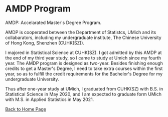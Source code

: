 <h1>AMDP Program</h1>

AMDP: Accelarated Master's Degree Program.

AMDP is cooperated between the Department of Statistcs, UMich and its collabarators, including my undergraduate institute, The Chinese University of Hong Kong, Shenzhen (CUHK(SZ)).

I majored in Statistical Science at CUHK(SZ). I got admitted by this AMDP at the end of my third year study, so I came to study at Umich since my fourth year. The AMDP program is designed as two-year. Besides finishing enough credits to get a Master's Degree, I need to take extra courses within the first year, so as to fulfill the credit requirements for the Bachelor's Degree for my undergraduate University. 

Thus after one-year study at UMich, I graduated from CUHK(SZ) with B.S. in Statistical Science in May 2020, and I am expected to graduate form UMich with M.S. in Applied Statistics in May 2021. 



[Back to Home Page](README.md)
